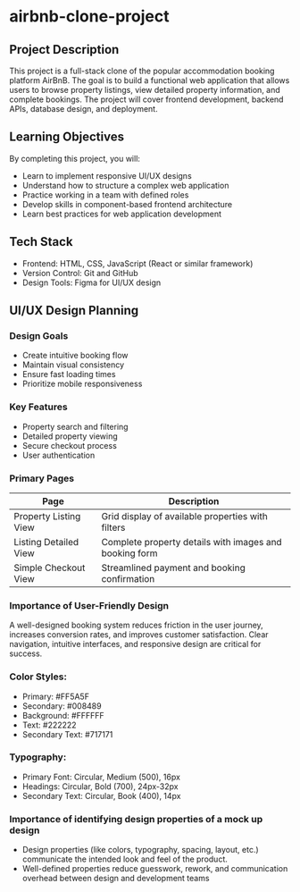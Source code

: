 # airbnb-clone-project
## Project Description
This project is a full-stack clone of the popular accommodation booking platform AirBnB. The goal is to build a functional web application that allows users to browse property listings, view detailed property information, and complete bookings. The project will cover frontend development, backend APIs, database design, and deployment.

## Learning Objectives
By completing this project, you will:
- Learn to implement responsive UI/UX designs
- Understand how to structure a complex web application
- Practice working in a team with defined roles
- Develop skills in component-based frontend architecture
- Learn best practices for web application development

## Tech Stack
- Frontend: HTML, CSS, JavaScript (React or similar framework)
- Version Control: Git and GitHub
- Design Tools: Figma for UI/UX design

## UI/UX Design Planning
### Design Goals
- Create intuitive booking flow
- Maintain visual consistency
- Ensure fast loading times
- Prioritize mobile responsiveness
### Key Features
- Property search and filtering
- Detailed property viewing
- Secure checkout process
- User authentication
### Primary Pages
| Page | Description |
|----------|----------|
| Property Listing View |	Grid display of available properties with filters |
| Listing Detailed View |	Complete property details with images and booking form |
| Simple Checkout View | Streamlined payment and booking confirmation |
### Importance of User-Friendly Design
A well-designed booking system reduces friction in the user journey, increases conversion rates, and improves customer satisfaction. Clear navigation, intuitive interfaces, and responsive design are critical for success.
### Color Styles:

- Primary: #FF5A5F
- Secondary: #008489
- Background: #FFFFFF
- Text: #222222
- Secondary Text: #717171

### Typography:

- Primary Font: Circular, Medium (500), 16px
- Headings: Circular, Bold (700), 24px-32px
- Secondary Text: Circular, Book (400), 14px

### Importance of identifying design properties of a mock up design

- Design properties (like colors, typography, spacing, layout, etc.) communicate the intended look and feel of the product.
- Well-defined properties reduce guesswork, rework, and communication overhead between design and development teams
